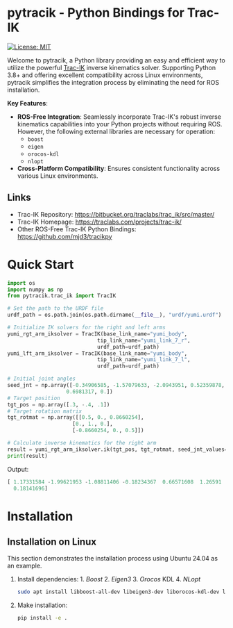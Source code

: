 # pytracik - Python Bindings for Trac-IK

[![License: MIT](https://img.shields.io/badge/License-MIT-yellow.svg)](https://opensource.org/licenses/MIT)

Welcome to pytracik, a Python library providing an easy and efficient way to utilize the powerful [Trac-IK](https://bitbucket.org/traclabs/trac_ik/src/master/) inverse kinematics solver. Supporting Python 3.8+ and offering excellent compatibility across Linux environments, pytracik simplifies the integration process by eliminating the need for ROS installation.

**Key Features**:

- **ROS-Free Integration**: Seamlessly incorporate Trac-IK's robust inverse kinematics capabilities into your Python projects without requiring ROS. However, the following external libraries are necessary for operation:
   - `boost`
   - `eigen`
   - `orocos-kdl`
   - `nlopt`
- **Cross-Platform Compatibility**: Ensures consistent functionality across various Linux environments.

## Links
- Trac-IK Repository: https://bitbucket.org/traclabs/trac_ik/src/master/
- Trac-IK Homepage: https://traclabs.com/projects/trac-ik/
- Other ROS-Free Trac-IK Python Bindings: https://github.com/mjd3/tracikpy

# Quick Start
```python
import os
import numpy as np
from pytracik.trac_ik import TracIK

# Set the path to the URDF file
urdf_path = os.path.join(os.path.dirname(__file__), "urdf/yumi.urdf")

# Initialize IK solvers for the right and left arms
yumi_rgt_arm_iksolver = TracIK(base_link_name="yumi_body",
                             tip_link_name="yumi_link_7_r",
                             urdf_path=urdf_path)
yumi_lft_arm_iksolver = TracIK(base_link_name="yumi_body",
                             tip_link_name="yumi_link_7_l",
                             urdf_path=urdf_path)

# Initial joint angles
seed_jnt = np.array([-0.34906585, -1.57079633, -2.0943951, 0.52359878, 0.,
                   0.6981317, 0.])
# Target position
tgt_pos = np.array([.3, -.4, .1])
# Target rotation matrix
tgt_rotmat = np.array([[0.5, 0., 0.8660254],
                     [0., 1., 0.],
                     [-0.8660254, 0., 0.5]])

# Calculate inverse kinematics for the right arm
result = yumi_rgt_arm_iksolver.ik(tgt_pos, tgt_rotmat, seed_jnt_values=seed_jnt)
print(result)
```
Output:
```python
[ 1.17331584 -1.99621953 -1.08811406 -0.18234367  0.66571608  1.26591
  0.18141696]
```

# Installation

## Installation on Linux
This section demonstrates the installation process using Ubuntu 24.04 as an example.

1. Install dependencies: 1. _Boost_ 2. _Eigen3_ 3. _Orocos_ KDL 4. _NLopt_
    ```Bash
    sudo apt install libboost-all-dev libeigen3-dev liborocos-kdl-dev libnlopt-dev 
    ```

2. Make installation:
   ```bash
   pip install -e .
   ```

